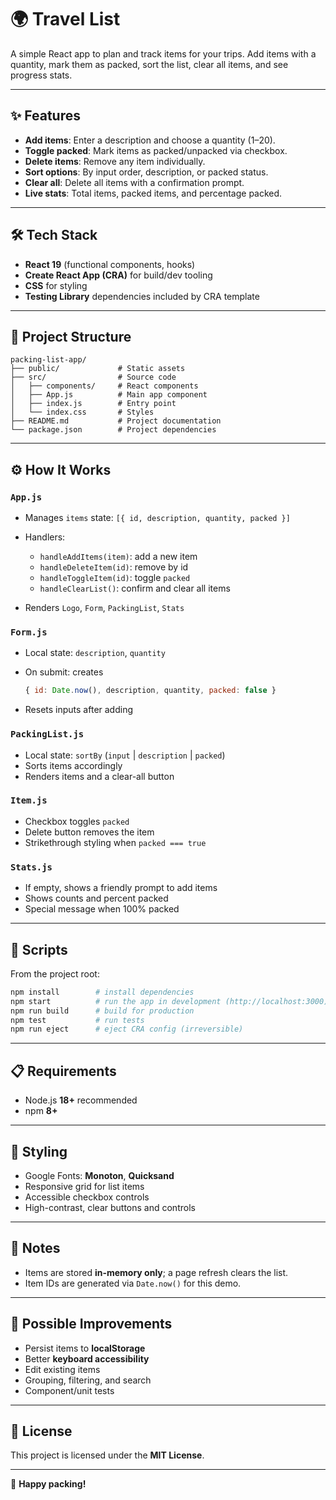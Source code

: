 # 🌍 Travel List

A simple React app to plan and track items for your trips. Add items with a quantity, mark them as packed, sort the list, clear all items, and see progress stats.

---

## ✨ Features

* **Add items**: Enter a description and choose a quantity (1–20).
* **Toggle packed**: Mark items as packed/unpacked via checkbox.
* **Delete items**: Remove any item individually.
* **Sort options**: By input order, description, or packed status.
* **Clear all**: Delete all items with a confirmation prompt.
* **Live stats**: Total items, packed items, and percentage packed.

---

## 🛠 Tech Stack

* **React 19** (functional components, hooks)
* **Create React App (CRA)** for build/dev tooling
* **CSS** for styling
* **Testing Library** dependencies included by CRA template

---

## 📂 Project Structure

```
packing-list-app/
├── public/             # Static assets
├── src/                # Source code
│   ├── components/     # React components
│   ├── App.js          # Main app component
│   ├── index.js        # Entry point
│   └── index.css       # Styles
├── README.md           # Project documentation
└── package.json        # Project dependencies
```

---

## ⚙️ How It Works

### `App.js`

* Manages `items` state: `[{ id, description, quantity, packed }]`
* Handlers:

  * `handleAddItems(item)`: add a new item
  * `handleDeleteItem(id)`: remove by id
  * `handleToggleItem(id)`: toggle `packed`
  * `handleClearList()`: confirm and clear all items
* Renders `Logo`, `Form`, `PackingList`, `Stats`

### `Form.js`

* Local state: `description`, `quantity`
* On submit: creates

  ```js
  { id: Date.now(), description, quantity, packed: false }
  ```
* Resets inputs after adding

### `PackingList.js`

* Local state: `sortBy` (`input` | `description` | `packed`)
* Sorts items accordingly
* Renders items and a clear-all button

### `Item.js`

* Checkbox toggles `packed`
* Delete button removes the item
* Strikethrough styling when `packed === true`

### `Stats.js`

* If empty, shows a friendly prompt to add items
* Shows counts and percent packed
* Special message when 100% packed

---

## 🚀 Scripts

From the project root:

```bash
npm install        # install dependencies
npm start          # run the app in development (http://localhost:3000)
npm run build      # build for production
npm test           # run tests
npm run eject      # eject CRA config (irreversible)
```

---

## 📋 Requirements

* Node.js **18+** recommended
* npm **8+**

---

## 🎨 Styling

* Google Fonts: **Monoton**, **Quicksand**
* Responsive grid for list items
* Accessible checkbox controls
* High-contrast, clear buttons and controls

---

## 📝 Notes

* Items are stored **in-memory only**; a page refresh clears the list.
* Item IDs are generated via `Date.now()` for this demo.

---

## 🔮 Possible Improvements

* Persist items to **localStorage**
* Better **keyboard accessibility**
* Edit existing items
* Grouping, filtering, and search
* Component/unit tests

---

## 📄 License

This project is licensed under the **MIT License**.

---

🎒 **Happy packing!**
